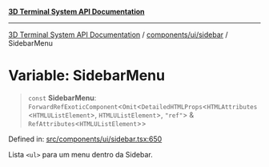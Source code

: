 [**3D Terminal System API Documentation**](../../../../README.md)

***

[3D Terminal System API Documentation](../../../../README.md) / [components/ui/sidebar](../README.md) / SidebarMenu

# Variable: SidebarMenu

> `const` **SidebarMenu**: `ForwardRefExoticComponent`\<`Omit`\<`DetailedHTMLProps`\<`HTMLAttributes`\<`HTMLUListElement`\>, `HTMLUListElement`\>, `"ref"`\> & `RefAttributes`\<`HTMLUListElement`\>\>

Defined in: [src/components/ui/sidebar.tsx:650](https://github.com/Dicommunitas/ThreeJS_Terminal_3D/blob/7fd8b10cda6dfa2ead7725805530e34c65402bbf/src/components/ui/sidebar.tsx#L650)

Lista `<ul>` para um menu dentro da Sidebar.
